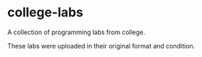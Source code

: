 # college-labs
A collection of programming labs from college.

These labs were uploaded in their original format and condition. 
